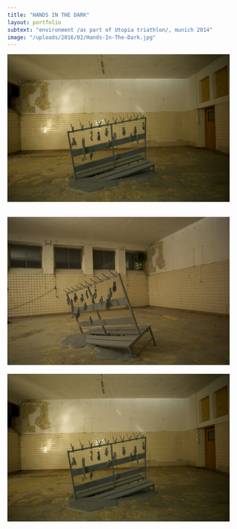 ```yaml
---
title: "HANDS IN THE DARK"
layout: portfolio
subtext: "environment /as part of Utopia triathlon/, munich 2014"
image: "/uploads/2016/02/Hands-In-The-Dark.jpg"
---
```


![Hands In The Dark](/uploads/2016/02/Hands-In-The-Dark.jpg)

 ![_DSC9932_web](/uploads/2016/02/DSC9932_web.jpg)  ![_DSC9918_edit_web](/uploads/2016/02/DSC9918_edit_web.jpg)<span style="height: 60px; display: block;"></span>